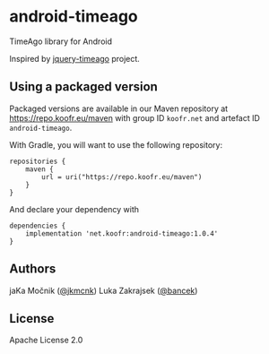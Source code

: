 # android-timeago

TimeAgo library for Android

Inspired by [jquery-timeago](https://github.com/rmm5t/jquery-timeago) project.

## Using a packaged version

Packaged versions are available in our Maven repository at
https://repo.koofr.eu/maven with group ID `koofr.net` and
artefact ID `android-timeago`.

With Gradle, you will want to use the following repository:

```
repositories {
    maven {
        url = uri("https://repo.koofr.eu/maven")
    }
}
```

And declare your dependency with

```
dependencies {
    implementation 'net.koofr:android-timeago:1.0.4'
}
```

## Authors

jaKa Močnik ([@jkmcnk](http://twitter.com/jkmcnk))
Luka Zakrajsek ([@bancek](http://twitter.com/bancek))

## License

Apache License 2.0

